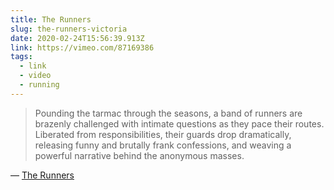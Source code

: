 ```yaml
---
title: The Runners
slug: the-runners-victoria
date: 2020-02-24T15:56:39.913Z
link: https://vimeo.com/87169386
tags:
  - link
  - video
  - running
---
```


> Pounding the tarmac through the seasons, a band of runners are brazenly challenged with intimate questions as they pace their routes. Liberated from responsibilities, their guards drop dramatically, releasing funny and brutally frank confessions, and weaving a powerful narrative behind the anonymous masses.

&mdash; [The Runners](https://vimeo.com/87169386)
